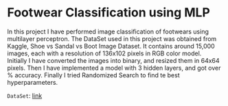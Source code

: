 # Footwear Classification using MLP

In this project I have performed image classification of footwears using multilayer perceptron. The DataSet used in this project was obtained from Kaggle, Shoe vs Sandal vs Boot Image Dataset. It contains around 15,000 images, each with a resolution of 136x102 pixels in RGB color model.  
Initially I have converted the images into binary, and resized them in 64x64 pixels. Then I have implemented a model with 3 hidden layers, and got over % accuracy. Finally I tried Randomized Search to find te best hyperparameters.

`DataSet`: [link](https://www.kaggle.com/datasets/hasibalmuzdadid/shoe-vs-sandal-vs-boot-dataset-15k-images)
